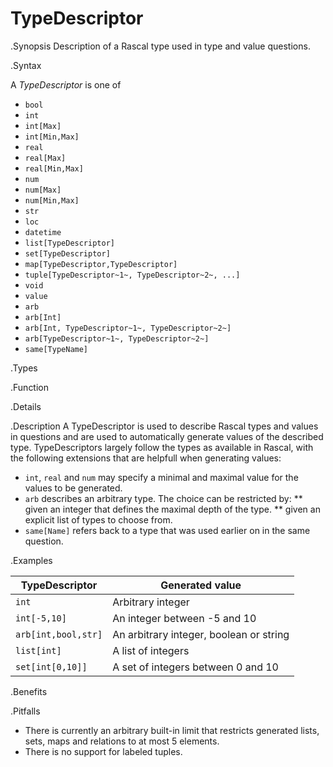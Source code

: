 # TypeDescriptor

.Synopsis
Description of a Rascal type used in type and value questions.

.Syntax

A _TypeDescriptor_ is one of

*  `bool`
*  `int`
*  `int[Max]`
*  `int[Min,Max]`
*  `real`
*  `real[Max]`
*  `real[Min,Max]`
*  `num`
*  `num[Max]`
*  `num[Min,Max]`
*  `str`
*  `loc`
*  `datetime`
*  `list[TypeDescriptor]`
*  `set[TypeDescriptor]`
*  `map[TypeDescriptor,TypeDescriptor]`
*  `tuple[TypeDescriptor~1~, TypeDescriptor~2~, ...]`
*  `void`
*  `value`
*  `arb`
*  `arb[Int]`
*  `arb[Int, TypeDescriptor~1~, TypeDescriptor~2~]`
*  `arb[TypeDescriptor~1~, TypeDescriptor~2~]`
*  `same[TypeName]`

.Types

.Function

.Details

.Description
A TypeDescriptor is used to describe Rascal types and values in questions and are used to automatically generate
values of the described type. TypeDescriptors largely follow the types as available in Rascal, with the following
extensions that are helpfull when generating values:

*  `int`, `real` and `num` may specify a minimal and maximal value for the values to be generated.
*  `arb` describes an arbitrary type. The choice can be restricted by:
   **  given an integer that defines the maximal depth of the type.
   **  given an explicit list of types to choose from.
*  `same[Name]` refers back to a type that was used earlier on in the same question.

.Examples

| TypeDescriptor      | Generated value |
| --- | --- |
| `int`               | Arbitrary integer |
| `int[-5,10]`        | An integer between -5 and 10 |
| `arb[int,bool,str]` | An arbitrary integer, boolean or string |
| `list[int]`         | A list of integers |
| `set[int[0,10]]`    | A set of integers between 0 and 10  |


.Benefits

.Pitfalls

*  There is currently an arbitrary built-in limit that restricts generated lists, sets,
   maps and relations to at most 5 elements.
*  There is no support for labeled tuples.

